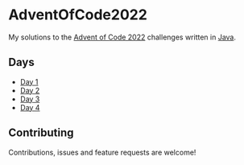 # AdventOfCode2022

My solutions to the [Advent of Code 2022](https://adventofcode.com/2022) challenges written
in [Java](https://www.java.com/en/).

## Days

- [Day 1](./src/coding/day01/Day01.java)
- [Day 2](./src/coding/day02/Day02.java)
- [Day 3](./src/coding/day03/Day03.java)
- [Day 4](./src/coding/day04/Day04.java)

## Contributing

Contributions, issues and feature requests are welcome!
